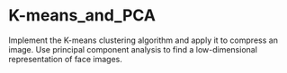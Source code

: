 # K-means_and_PCA
Implement the K-means clustering algorithm and apply it to compress an image. Use principal component analysis to find a low-dimensional representation of face images.
